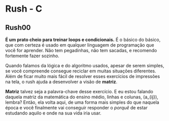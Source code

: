 # Rush - C

## Rush00

**É um prato cheio para treinar loops e condicionais.** É o básico do básico, que com certeza é usado em qualquer linguagem de programação que você for aprender. Não tem pegadinhas, não tem sacadas, e recomendo fortemente fazer sozinho.

Quando falamos da lógica e do algoritmo usados, apesar de serem simples, se você compreende consegue reciclar em muitas situações diferentes. Além de ficar muito mais fácil de resolver esses exercícios de impressões na tela, o rush ajuda a desenvolver a visão de **matriz**.

**Matriz** talvez seja a palavra-chave desse exercício. E eu estou falando daquela matriz da matemática do ensino médio, linhas e colunas, \(a_{ij}\), lembra? Então, ela volta aqui, de uma forma mais simples do que naquela época e você finalmente vai conseguir responder o *porquê* de estar estudando aquilo e onde na sua vida iria usar.


